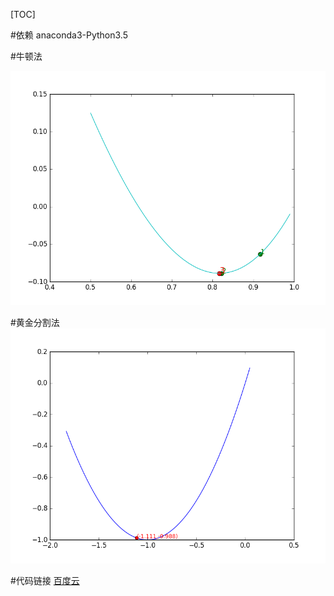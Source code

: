 [TOC]

#依赖
anaconda3-Python3.5

#牛顿法

![](./Newton_img.png)

#黄金分割法
![](./Gold_ratio_img.png)

#代码链接
[百度云](http://pan.baidu.com/s/1nv62V5f)